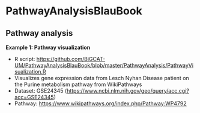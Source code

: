 # PathwayAnalysisBlauBook

## Pathway analysis

**Example 1: Pathway visualization**
* R script: https://github.com/BiGCAT-UM/PathwayAnalysisBlauBook/blob/master/PathwayAnalysis/PathwayVisualization.R
* Visualizes gene expression data from Lesch Nyhan Disease patient on the Purine metabolism pathway from WikiPathways 
* Dataset: GSE24345 (https://www.ncbi.nlm.nih.gov/geo/query/acc.cgi?acc=GSE24345)
* Pathway: https://www.wikipathways.org/index.php/Pathway:WP4792
